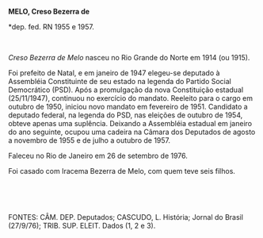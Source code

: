 **MELO, Creso Bezerra de**

\*dep. fed. RN 1955 e 1957.

 

*Creso Bezerra de Melo* nasceu no Rio Grande do Norte em 1914 (ou 1915).

Foi prefeito de Natal, e em janeiro de 1947 elegeu-se deputado à
Assembléia Constituinte de seu estado na legenda do Partido Social
Democrático (PSD). Após a promulgação da nova Constituição estadual
(25/11/1947), continuou no exercício do mandato. Reeleito para o cargo
em outubro de 1950, iniciou novo mandato em fevereiro de 1951. Candidato
a deputado federal, na legenda do PSD, nas eleições de outubro de 1954,
obteve apenas uma suplência. Deixando a Assembléia estadual em janeiro
do ano seguinte, ocupou uma cadeira na Câmara dos Deputados de agosto a
novembro de 1955 e de julho a outubro de 1957.

Faleceu no Rio de Janeiro em 26 de setembro de 1976.

Foi casado com Iracema Bezerra de Melo, com quem teve seis filhos.

 

 

FONTES: CÂM. DEP. Deputados; CASCUDO, L. História; Jornal do Brasil
(27/9/76); TRIB. SUP. ELEIT. Dados (1, 2 e 3).

 
